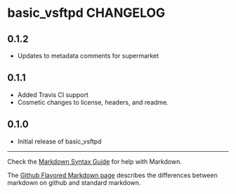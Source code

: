 basic_vsftpd CHANGELOG
======================

0.1.2
-----
- Updates to metadata comments for supermarket

0.1.1
-----
- Added Travis CI support
- Cosmetic changes to license, headers, and readme.

0.1.0
-----
- Initial release of basic_vsftpd

- - -
Check the [Markdown Syntax Guide](http://daringfireball.net/projects/markdown/syntax) for help with Markdown.

The [Github Flavored Markdown page](http://github.github.com/github-flavored-markdown/) describes the differences between markdown on github and standard markdown.
